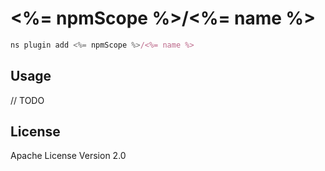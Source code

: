 # <%= npmScope %>/<%= name %>

```javascript
ns plugin add <%= npmScope %>/<%= name %>
```

## Usage

// TODO

## License

Apache License Version 2.0
